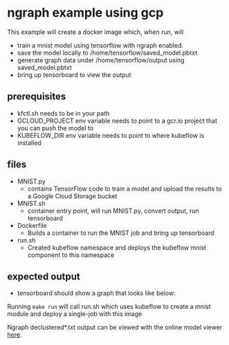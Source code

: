 # ngraph example using gcp

This example will create a docker image which, when run, will 
- train a mnist model using tensorflow with ngraph enabled.
- save the model locally to /home/tensorflow/saved_model.pbtxt
- generate graph data under /home/tensorflow/output using saved_model.pbtxt
- bring up tensorboard to view the output

## prerequisites

- kfctl.sh needs to be in your path
- GCLOUD_PROJECT env variable needs to point to a gcr.io project that you can push the model to
- KUBEFLOW_DIR env variable needs to point to where kubeflow is installed

## files

- MNIST.py
  - contains TensorFlow code to train a model and upload the results to a Google Cloud Storage bucket
- MNIST.sh
  - container entry point, will run MNIST.py, convert output, run tensorboard
- Dockerfile
  - Builds a container to run the MNIST job and bring up tensorboard 
- run.sh
  - Created kubeflow namespace and deploys the kubeflow mnist component to this namespace

## expected output

- tensorboard should show a graph that looks like below:

Running `make run` will call run.sh which uses kubeflow to create a mnist module and deploy a single-job with this image

Ngraph declustered*.txt output can be viewed with the online model viewer [here](https://lutzroeder.github.io/netron/).
